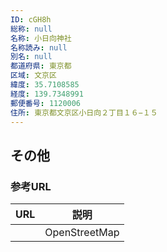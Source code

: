 ```yaml
---
ID: cGH8h
総称: null
名称: 小日向神社
名称読み: null
別名: null
都道府県: 東京都
区域: 文京区
緯度: 35.7108585
経度: 139.7348991
郵便番号: 1120006
住所: 東京都文京区小日向２丁目１６−１５
---
```


## その他

### 参考URL

| URL | 説明          |
| --- | ------------- |
|     | OpenStreetMap |
